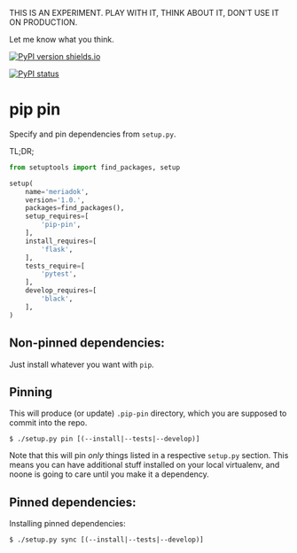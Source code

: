 THIS IS AN EXPERIMENT. PLAY WITH IT, THINK ABOUT IT, DON'T USE IT ON PRODUCTION.

Let me know what you think.

[![PyPI version shields.io](https://img.shields.io/pypi/v/pip-pin.svg)](https://pypi.python.org/pypi/pip-pin/)

[![PyPI status](https://img.shields.io/pypi/status/pip-pin.svg)](https://pypi.python.org/pypi/pip-pin/)

pip pin
=======

Specify and pin dependencies from `setup.py`.

TL;DR;

```python
from setuptools import find_packages, setup

setup(
    name='meriadok',
    version='1.0.',
    packages=find_packages(),
    setup_requires=[
        'pip-pin',
    ],
    install_requires=[
        'flask',
    ],
    tests_require=[
        'pytest',
    ],
    develop_requires=[
        'black',
    ],
)
```

Non-pinned dependencies:
------------------------

Just install whatever you want with `pip`.

Pinning
-------

This will produce (or update) `.pip-pin` directory, which you are supposed to commit into the repo.

```
$ ./setup.py pin [(--install|--tests|--develop)]
```

Note that this will pin *only* things listed in a respective `setup.py`
section. This means you can have additional stuff installed on your local
virtualenv, and noone is going to care until you make it a dependency.

Pinned dependencies:
--------------------

Installing pinned dependencies:

```
$ ./setup.py sync [(--install|--tests|--develop)]

```
